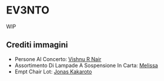 # EV3NTO
WIP

## Crediti immagini
- Persone Al Concerto: [Vishnu R Nair](https://www.pexels.com/it-it/foto/persone-al-concerto-1105666/)
- Assortimento Di Lampade A Sospensione In Carta: [Melissa](https://www.pexels.com/it-it/foto/assortimento-di-lampade-a-sospensione-in-carta-698907/)
- Empt Chair Lot: [Jonas Kakaroto](https://www.pexels.com/it-it/foto/empt-chair-lot-2914419/)